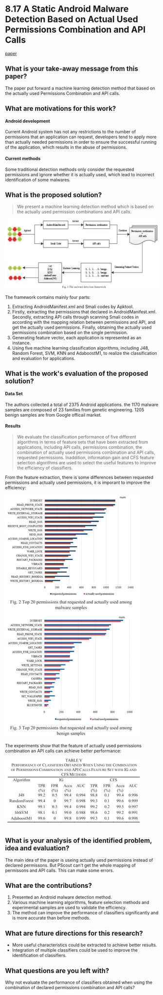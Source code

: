 # 8.17 A Static Android Malware Detection Based on Actual Used Permissions Combination and API Calls


[paper](http://waset.org/publications/10005499)

## What is your take-away message from this paper?
The paper put forward a machine learning detection method that based on the actually used Permissions Combination and API calls.


## What are motivations for this work?
#### Android development
Current Android system has not any restrictions to the number of permissions that an application can request, developers tend to apply more than actually needed permissions in order to ensure the successful running of the application, which results in the abuse of permissions.

#### Current methods
Some traditional detection methods only consider the requested permissions and ignore whether it is actually used, which lead to incorrect identification of some malwares.


## What is the proposed solution?
> We present a machine learning detection method which is based on the actually used permission combinations and API calls.

![](../pic/8.17_framework.png)

The framework contains mainly four parts:
1. Extracting AndroidManifest.xml and Smali codes by Apktool.
2. Firstly, extracting the permissions that declared in AndroidManifest.xml. Secondly, extracting API calls through scanning Smali codes in according with the mapping relation between permissions and API, and get the actually used permissions. Finally, obtaining the actually used permissions combination based on the single permission.
3. Generating feature vector, each application is represented as an instance.
4. Using five machine learning classification algorithms, including J48, Random Forest, SVM, KNN and AdaboostM1, to realize the classification and evaluation for applications.


## What is the work's evaluation of the proposed solution?
#### Data Set
The authors collected a total of 2375 Android applications. the 1170 malware samples are composed of 23 families from genetic engineering. 1205 benign samples are from Google officail market.

#### Results
>We evaluate the classification performance of five different algorithms in terms of feature sets that have been extracted from applications, including API calls, permissions combination, the combination of actually used permissions combination and API calls, requested permissions. Inaddition, information gain and CFS feature selection algorithms are used to select the useful features to improve the efficiency of classifiers.

From the feature extraction, there is some differences between requested permissions and actually used permissions, it is imporant to improve the efficiency:

![](../pic/8.17_different.png)

The experiments show that the feature of actually used permissions combination an API calls can achieve better performance:

![](../pic/8.17_result.png)


## What is your analysis of the identified problem, idea and evaluation?
The main idea of the paper is useing actually uesd permissions instead of declared permissons. But PScout can't get the whole mapping of permissons and API calls. This can make some errors.


## What are the contributions?
1. Presented an Android malware detection method.
2. Various machine learning algorithms, feature selection methods and experimental samples are used to validate the efficiency.
3. The method can improve the performance of classifiers significantly and is more accurate than before methods.


## What are future directions for this research?
- More useful characteristics could be extracted to achieve better results.
- Integration of multiple classifiers could be used to improve the identification of classifiers.


## What questions are you left with?
Why not evaluate the performance of classifiers obtained when using the combination of declared permissions combination and API calls?

